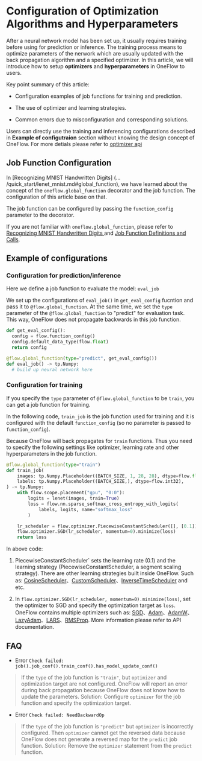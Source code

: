 # Configuration of Optimization Algorithms and Hyperparameters 

After a neural network model has been set up, it usually requires training before using for prediction or inference. The training process means to optimize parameters of the nerwork which are usually updated with the back propagation algorithm and a specified optimizer. In this article, we will introduce how to setup **optimizers** and **hyperparameters** in OneFlow to users.


Key point summary of this article:

- Configuration examples of job functions for training and prediction.

- The use of optimizer and learning strategies.

- Common errors due to misconfiguration and corresponding solutions.

Users can directly use the training and inferencing configurations described in **Example of configutraion** section without knowing the design concept of OneFlow. For more detials please refer to [optimizer api](https://oneflow-api.readthedocs.io/en/latest/optimizer.html)

## Job Function Configuration

In [Recognizing MNIST Handwritten Digits] (... /quick_start/lenet_mnist.md#global_function), we have learned about the concept of the `oneflow.global_function` decorator and the job function. The configuration of this article base on that.

The job function can be configured by passing the `function_config` parameter to the decorator.

If you are not familiar with `oneflow.global_function`, please refer to [Recognizing MNIST Handwritten Digits ](../quick_start/lenet_mnist.md#global_function) and [Job Function Definitions and Calls](../extended_topics/job_function_define_call.md).



## Example of configurations

### Configuration for prediction/inference

Here we define a job function to evaluate the model: `eval_job`

We set up the configurations of `eval_job()` in `get_eval_config` fucntion and pass it to `@flow.global_function`. At the same time, we set the `type` parameter of the `@flow.global_function` to "predict" for evaluation task. This way, OneFlow does not propagate backwards in this job function.


```python
def get_eval_config():
  config = flow.function_config()
  config.default_data_type(flow.float)
  return config

@flow.global_function(type="predict", get_eval_config())
def eval_job() -> tp.Numpy:
  # build up neural network here
```

### Configuration for training

If you specify the `type` parameter of `@flow.global_function` to be `train`, you can get a job function for training.

In the following code, `train_job` is the job function used for training and it is configured with the default `function_config` (so no parameter is passed to `function_config`).

Because OneFlow will back propagates for `train` functions. Thus you need to specify the following settings like optimizer, learning rate and other hyperparameters in the job function.

```python
@flow.global_function(type="train")
def train_job(
    images: tp.Numpy.Placeholder((BATCH_SIZE, 1, 28, 28), dtype=flow.float),
    labels: tp.Numpy.Placeholder((BATCH_SIZE,), dtype=flow.int32),
) -> tp.Numpy:
    with flow.scope.placement("gpu", "0:0"):
        logits = lenet(images, train=True)
        loss = flow.nn.sparse_softmax_cross_entropy_with_logits(
            labels, logits, name="softmax_loss"
        )

    lr_scheduler = flow.optimizer.PiecewiseConstantScheduler([], [0.1])
    flow.optimizer.SGD(lr_scheduler, momentum=0).minimize(loss)
    return loss
```
In above code:

1. PiecewiseConstantScheduler` sets the learning rate (0.1) and the learning strategy (PiecewiseConstantScheduler, a segment scaling strategy). There are other learning strategies built inside OneFlow. Such as: [CosineScheduler](https://oneflow.readthedocs.io/en/master/optimizer.html#oneflow.optimizer.CosineScheduler)、[CustomScheduler](https://oneflow.readthedocs.io/en/master/optimizer.html#oneflow.optimizer.CustomScheduler)、[InverseTimeScheduler](https://oneflow.readthedocs.io/en/master/optimizer.html#oneflow.optimizer.InverseTimeScheduler) and etc.

2. In  `flow.optimizer.SGD(lr_scheduler, momentum=0).minimize(loss)`, set the optimizer to SGD and specify the optimization target as `loss`. OneFlow contains multiple optimizers such as: [SGD](https://oneflow.readthedocs.io/en/master/optimizer.html#oneflow.optimizer.SGD)、[Adam](https://oneflow.readthedocs.io/en/master/optimizer.html#oneflow.optimizer.Adam)、[AdamW](https://oneflow.readthedocs.io/en/master/optimizer.html#oneflow.optimizer.AdamW)、[LazyAdam](https://oneflow.readthedocs.io/en/master/optimizer.html#oneflow.optimizer.LazyAdam)、[LARS](https://oneflow.readthedocs.io/en/master/optimizer.html#oneflow.optimizer.LARS)、[RMSProp](https://oneflow.readthedocs.io/en/master/optimizer.html#oneflow.optimizer.RMSProp). More information please refer to API documentation.

## FAQ

- Error `Check failed: job().job_conf().train_conf().has_model_update_conf()`

> If the `type` of the job function is `"train"`, but `optimizer` and optimization target are not configured. OneFlow will report an error during back propagation because OneFlow does not know how to update the parameters. 
Solution: Configure `optimizer` for the job function and specify the optimization target.

- Error `Check failed: NeedBackwardOp`

> If the `type` of the job function is `"predict"` but `optimizer` is incorrectly configured. Then `optimizer` cannot get the reversed data because OneFlow does not generate a reversed map for the `predict` job function. 
Solution: Remove the `optimizer` statement from the `predict` function.
